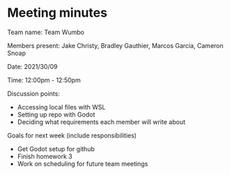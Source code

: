 # Meeting minutes

Team name: Team Wumbo 

Members present: Jake Christy, Bradley Gauthier, Marcos Garcia, Cameron Snoap

Date: 2021/30/09

Time: 12:00pm - 12:50pm

Discussion points: 

* Accessing local files with WSL 
* Setting up repo with Godot
* Deciding what requirements each member will write about

Goals for next week (include responsibilities)

* Get Godot setup for github
* Finish homework 3 
* Work on scheduling for future team meetings

